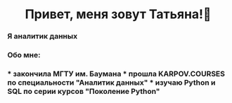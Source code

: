 <h1 align="center"> Привет, меня зовут Татьяна!👋</h1>

<h3>Я аналитик данных<h3>
  
<h3>Обо мне:<h3>
* закончила МГТУ им. Баумана
* прошла KARPOV.COURSES по специальности "Аналитик данных"
* изучаю Python и SQL по серии курсов "Поколение Python"

